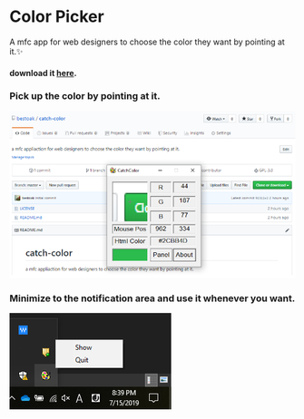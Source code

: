 # Color Picker
A mfc app for web designers to choose the color they want by pointing at it.:sparkles:

#### download it <a href="https://github.com/bestoak/catch-color/raw/master/download/CatchColor.zip" target="_blank">here</a>.

### Pick up the color by pointing at it.
<img src="./img/main.png">

### Minimize to the notification area and use it whenever you want.
<img src="./img/sysTray.png">
